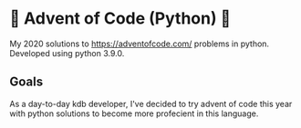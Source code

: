 # 🎄 Advent of Code (Python) 🎄

My 2020 solutions to https://adventofcode.com/ problems in python. Developed using python 3.9.0. 

## Goals

As a day-to-day kdb developer, I've decided to try advent of code this year with python solutions to become more profecient in this language. 

